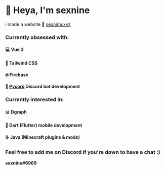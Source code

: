 # 👋 Heya, I'm sexnine

i made a website 👀 [sexnine.xyz](https://sexnine.xyz)


### Currently obsessed with:
#### 💻 Vue 3
#### 💨 Tailwind CSS
#### 🔥 Firebase
#### 🤖 [Pycord](https://github.com/Pycord-Development/pycord/) Discord bot development

### Currently interested in:
#### 📊 Dgraph
#### 🎯 Dart (Flutter) mobile development
#### ☕ Java (Minecraft plugins & mods)


### Feel free to add me on Discord if you're down to have a chat :)

**sexnine#6969**
